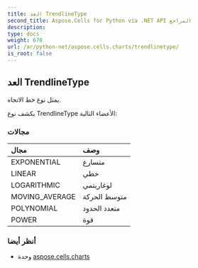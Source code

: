 ```yaml
---
title: العد TrendlineType
second_title: Aspose.Cells for Python via .NET API المراجع
description:
type: docs
weight: 670
url: /ar/python-net/aspose.cells.charts/trendlinetype/
is_root: false
---
```

##  العد TrendlineType
يمثل نوع خط الاتجاه.



يكشف نوع TrendlineType الأعضاء التالية:

###  مجالات
| مجال| وصف|
| :- | :- |
| EXPONENTIAL | متسارع|
| LINEAR | خطي|
| LOGARITHMIC | لوغاريتمي|
| MOVING_AVERAGE | متوسط الحركة|
| POLYNOMIAL | متعدد الحدود|
| POWER | قوة|



###  أنظر أيضا
* وحدة [aspose.cells.charts](..)
